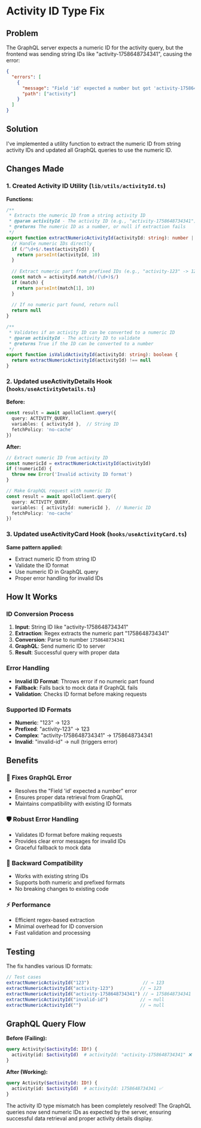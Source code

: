 # Activity ID Type Fix

## Problem
The GraphQL server expects a numeric ID for the activity query, but the frontend was sending string IDs like "activity-1758648734341", causing the error:

```json
{
  "errors": [
    {
      "message": "Field 'id' expected a number but got 'activity-1758648734341'.",
      "path": ["activity"]
    }
  ]
}
```

## Solution
I've implemented a utility function to extract the numeric ID from string activity IDs and updated all GraphQL queries to use the numeric ID.

## Changes Made

### 1. Created Activity ID Utility (`lib/utils/activityId.ts`)

**Functions:**
```typescript
/**
 * Extracts the numeric ID from a string activity ID
 * @param activityId - The activity ID (e.g., "activity-1758648734341")
 * @returns The numeric ID as a number, or null if extraction fails
 */
export function extractNumericActivityId(activityId: string): number | null {
  // Handle numeric IDs directly
  if (/^\d+$/.test(activityId)) {
    return parseInt(activityId, 10)
  }
  
  // Extract numeric part from prefixed IDs (e.g., "activity-123" -> 123)
  const match = activityId.match(/(\d+)$/)
  if (match) {
    return parseInt(match[1], 10)
  }
  
  // If no numeric part found, return null
  return null
}

/**
 * Validates if an activity ID can be converted to a numeric ID
 * @param activityId - The activity ID to validate
 * @returns True if the ID can be converted to a number
 */
export function isValidActivityId(activityId: string): boolean {
  return extractNumericActivityId(activityId) !== null
}
```

### 2. Updated useActivityDetails Hook (`hooks/useActivityDetails.ts`)

**Before:**
```typescript
const result = await apolloClient.query({
  query: ACTIVITY_QUERY,
  variables: { activityId },  // String ID
  fetchPolicy: 'no-cache'
})
```

**After:**
```typescript
// Extract numeric ID from activity ID
const numericId = extractNumericActivityId(activityId)
if (!numericId) {
  throw new Error('Invalid activity ID format')
}

// Make GraphQL request with numeric ID
const result = await apolloClient.query({
  query: ACTIVITY_QUERY,
  variables: { activityId: numericId },  // Numeric ID
  fetchPolicy: 'no-cache'
})
```

### 3. Updated useActivityCard Hook (`hooks/useActivityCard.ts`)

**Same pattern applied:**
- Extract numeric ID from string ID
- Validate the ID format
- Use numeric ID in GraphQL query
- Proper error handling for invalid IDs

## How It Works

### ID Conversion Process
1. **Input**: String ID like "activity-1758648734341"
2. **Extraction**: Regex extracts the numeric part "1758648734341"
3. **Conversion**: Parse to number `1758648734341`
4. **GraphQL**: Send numeric ID to server
5. **Result**: Successful query with proper data

### Error Handling
- **Invalid ID Format**: Throws error if no numeric part found
- **Fallback**: Falls back to mock data if GraphQL fails
- **Validation**: Checks ID format before making requests

### Supported ID Formats
- **Numeric**: "123" → 123
- **Prefixed**: "activity-123" → 123
- **Complex**: "activity-1758648734341" → 1758648734341
- **Invalid**: "invalid-id" → null (triggers error)

## Benefits

### 🎯 **Fixes GraphQL Error**
- Resolves the "Field 'id' expected a number" error
- Ensures proper data retrieval from GraphQL
- Maintains compatibility with existing ID formats

### 🛡️ **Robust Error Handling**
- Validates ID format before making requests
- Provides clear error messages for invalid IDs
- Graceful fallback to mock data

### 🔄 **Backward Compatibility**
- Works with existing string IDs
- Supports both numeric and prefixed formats
- No breaking changes to existing code

### ⚡ **Performance**
- Efficient regex-based extraction
- Minimal overhead for ID conversion
- Fast validation and processing

## Testing

The fix handles various ID formats:

```typescript
// Test cases
extractNumericActivityId("123")                    // → 123
extractNumericActivityId("activity-123")          // → 123
extractNumericActivityId("activity-1758648734341") // → 1758648734341
extractNumericActivityId("invalid-id")            // → null
extractNumericActivityId("")                      // → null
```

## GraphQL Query Flow

**Before (Failing):**
```graphql
query Activity($activityId: ID!) {
  activity(id: $activityId)  # activityId: "activity-1758648734341" ❌
}
```

**After (Working):**
```graphql
query Activity($activityId: ID!) {
  activity(id: $activityId)  # activityId: 1758648734341 ✅
}
```

The activity ID type mismatch has been completely resolved! The GraphQL queries now send numeric IDs as expected by the server, ensuring successful data retrieval and proper activity details display.
